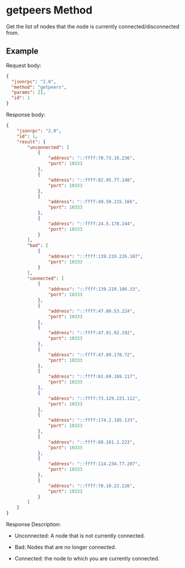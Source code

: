 ﻿# getpeers Method

Get the list of nodes that the node is currently connected/disconnected from.

## Example

Request body:

```json
{
  "jsonrpc": "2.0",
  "method": "getpeers",
  "params": [],
  "id": 1
}
```

Response body:

```json
{
    "jsonrpc": "2.0",
    "id": 1,
    "result": {
        "unconnected": [
            {
                "address": "::ffff:70.73.16.236",
                "port": 10333
            },
            {
                "address": "::ffff:82.95.77.148",
                "port": 10333
            },
            {
                "address": "::ffff:49.50.215.166",
                "port": 10333
            },
            {
                "address": "::ffff:24.5.178.244",
                "port": 10333
            }
        ],
        "bad": [
            {
                "address": "::ffff:139.219.226.107",
                "port": 10333
            }
        ],
        "connected": [
            {
                "address": "::ffff:139.219.106.33",
                "port": 10333
            },
            {
                "address": "::ffff:47.88.53.224",
                "port": 10333
            },
            {
                "address": "::ffff:47.91.92.192",
                "port": 10333
            },
            {
                "address": "::ffff:47.89.178.72",
                "port": 10333
            },
            {
                "address": "::ffff:61.69.169.117",
                "port": 10333
            },
            {
                "address": "::ffff:73.129.221.112",
                "port": 10333
            },
            {
                "address": "::ffff:174.2.185.133",
                "port": 10333
            },
            {
                "address": "::ffff:88.161.1.223",
                "port": 10333
            },
            {
                "address": "::ffff:114.234.77.207",
                "port": 10333
            },
            {
                "address": "::ffff:78.18.22.226",
                "port": 10333
            }
        ]
    }
}
```

Response Description:

- Unconnected: A node that is not currently connected.

- Bad: Nodes that are no longer connected.

- Connected: the node to which you are currently connected.
